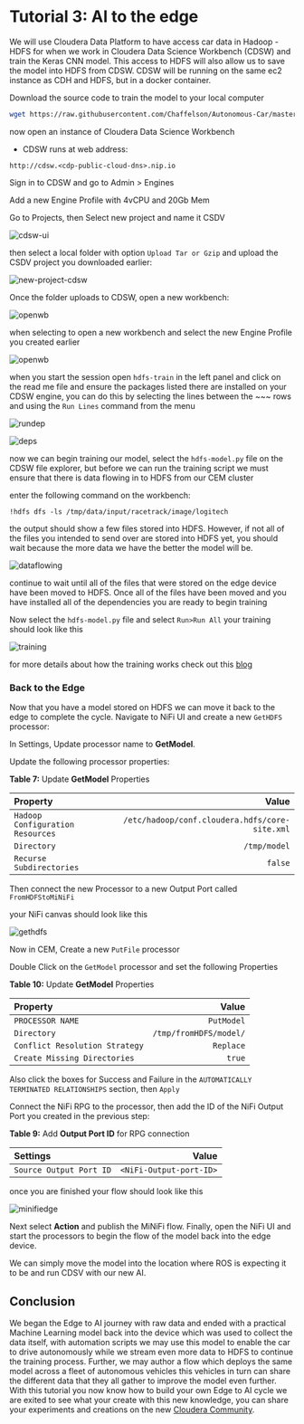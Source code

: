 # Tutorial 3: AI to the edge

We will use Cloudera Data Platform to have access car data in Hadoop - HDFS for when we work in Cloudera Data Science Workbench (CDSW) and train the Keras CNN model. This access to HDFS will also allow us to save the model into HDFS from CDSW. CDSW will be running on the same ec2 instance as CDH and HDFS, but in a docker container.

Download the source code to train the model to your local computer

~~~bash
wget https://raw.githubusercontent.com/Chaffelson/Autonomous-Car/master/documentation/assets/src/hdfs-train.zip -O ~/hdfs-train.zip
~~~

now open an instance of Cloudera Data Science Workbench

- CDSW runs at web address:

 `http://cdsw.<cdp-public-cloud-dns>.nip.io`

Sign in to CDSW and go to Admin > Engines

Add a new Engine Profile with 4vCPU and 20Gb Mem 

Go to Projects, then Select new project and name it CSDV

![cdsw-ui](./documentation/assets/images/tutorial3/cdsw-ui.jpg)

then select a local folder with option `Upload Tar or Gzip` and upload the CSDV project you downloaded earlier:

![new-project-cdsw](./documentation/assets/images/tutorial3/new-project-cdsw.jpg)

Once the folder uploads to CDSW, open a new workbench:

![openwb](./documentation/assets/images/tutorial3/openwb.jpg)

when selecting to open a new workbench and select the new Engine Profile you created earlier

![openwb](./documentation/assets/images/tutorial3/engine.jpg)

when you start the session open `hdfs-train` in the left panel and click on the read me file and ensure the packages listed there are installed on your CDSW engine, you can do this by selecting the lines between the ~~~ rows and using the `Run Lines` command from the menu

![rundep](./documentation/assets/images/tutorial3/run-dep.jpg)

![deps](./documentation/assets/images/tutorial3/deps.jpg)

now we can begin training our model, select the `hdfs-model.py` file on the CDSW file explorer, but before we can run the training script we must ensure that there is data flowing in to HDFS from our CEM cluster

enter the following command on the workbench:

`!hdfs dfs -ls /tmp/data/input/racetrack/image/logitech`

the output should show a few files stored into HDFS. However, if not all of the files you intended to send over are stored into HDFS yet, you should wait because the more data we have the better the model will be.

![dataflowing](./documentation/assets/images/tutorial3/dataflowing.jpg)

continue to wait until all of the files that were stored on the edge device have been moved to HDFS. Once all of the files have been moved and you have installed all of the dependencies you are ready to begin training

Now select the `hdfs-model.py` file and select `Run>Run All` your training should look like this

![training](./documentation/assets/images/tutorial3/training.jpg)

for more details about how the training works check out this [blog](link)

### Back to the Edge

Now that you have a model stored on HDFS we can move it back to the edge to complete the cycle. Navigate to NiFi UI and create a new `GetHDFS` processor:

In Settings, Update processor name to **GetModel**.

Update the following processor properties:

**Table 7:** Update **GetModel** Properties

| Property  | Value  |
|:---|---:|
| `Hadoop Configuration Resources` | `/etc/hadoop/conf.cloudera.hdfs/core-site.xml` |
| `Directory`  | `/tmp/model`  |
| `Recurse Subdirectories`  |  `false`  |

Then connect the new Processor to a new Output Port called `FromHDFStoMiNiFi`

your NiFi canvas should look like this

![gethdfs](./documentation/assets/images/tutorial3/gethdfs.jpg)

Now in CEM, Create a new `PutFile` processor

Double Click on the `GetModel` processor and set the following Properties

**Table 10:** Update **GetModel** Properties

| Property  | Value  |
|:---|---:|
| `PROCESSOR NAME`  | `PutModel`  |
| `Directory`  | `/tmp/fromHDFS/model/`  |
| `Conflict Resolution Strategy`  | `Replace`  |
| `Create Missing Directories`  |  `true`  |

Also click the boxes for Success and Failure in the `AUTOMATICALLY TERMINATED RELATIONSHIPS` section, then `Apply`

Connect the NiFi RPG to the processor, then add the ID of the NiFi Output Port you created in the previous step:

**Table 9:** Add **Output Port ID** for RPG connection

| Settings  | Value  |
|:---|---:|
| `Source Output Port ID` | `<NiFi-Output-port-ID>` |

once you are finished your flow should look like this

![minifiedge](./documentation/assets/images/tutorial3/minifi-edge.png)

Next select **Action** and publish the MiNiFi flow. Finally, open the NiFi UI and start the processors to begin the flow of the model back into the edge device.

We can simply move the model into the location where ROS is expecting it to be and run CDSV with our new AI.

## Conclusion

We began the Edge to AI journey with raw data and ended with a practical Machine Learning model back into the device which was used to collect the data itself, with automation scripts we may use this model to enable the car to drive autonomously while we stream even more data to HDFS to continue the training process. Further, we may author a flow which deploys the same model across a fleet of autonomous vehicles this vehicles in turn can share the different data that they all gather to improve the model even further. With this tutorial you now know how to build your own Edge to AI cycle we are exited to see what your create with this new knowledge, you can share your experiments and creations on the new [Cloudera Community](link).

